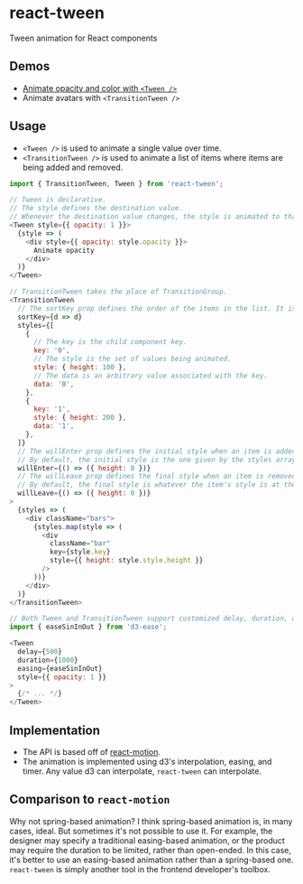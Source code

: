 react-tween
===
Tween animation for React components

Demos
---
- [Animate opacity and color with `<Tween />`](http://codepen.io/mking-clari/pen/JRqzLN)
- Animate avatars with `<TransitionTween />`

Usage
---
- `<Tween />` is used to animate a single value over time.
- `<TransitionTween />` is used to animate a list of items where items are being added and removed.

```javascript
import { TransitionTween, Tween } from 'react-tween';

// Tween is declarative.
// The style defines the destination value.
// Whenever the destination value changes, the style is animated to that destination value.
<Tween style={{ opacity: 1 }}>
  {style => (
    <div style={{ opacity: style.opacity }}>
      Animate opacity
    </div>
  )}
</Tween>

// TransitionTween takes the place of TransitionGroup.
<TransitionTween
  // The sortKey prop defines the order of the items in the list. It is a function of the item data.
  sortKey={d => d}
  styles={[
    {
      // The key is the child component key.
      key: '0',
      // The style is the set of values being animated.
      style: { height: 100 },
      // The data is an arbitrary value associated with the key.
      data: '0',
    },
    {
      key: '1',
      style: { height: 200 },
      data: '1',
    },
  ]}
  // The willEnter prop defines the initial style when an item is added.
  // By default, the initial style is the one given by the styles array.
  willEnter={() => ({ height: 0 })}
  // The willLeave prop defines the final style when an item is removed.
  // By default, the final style is whatever the item's style is at the time it is removed.
  willLeave={() => ({ height: 0 })}
>
  {styles => (
    <div className="bars">
      {styles.map(style => (
        <div
          className="bar"
          key={style.key}
          style={{ height: style.style.height }}
        />
      ))}
    </div>
  )}
</TransitionTween>

// Both Tween and TransitionTween support customized delay, duration, and easing.
import { easeSinInOut } from 'd3-ease';

<Tween
  delay={500}
  duration={1000}
  easing={easeSinInOut}
  style={{ opacity: 1 }}
>
  {/* ... */}
</Tween>
```

Implementation
---
- The API is based off of [react-motion](https://github.com/chenglou/react-motion).
- The animation is implemented using d3's interpolation, easing, and timer. Any value d3 can interpolate, `react-tween` can interpolate.

Comparison to `react-motion`
---
Why not spring-based animation? I think spring-based animation is, in many cases, ideal. But sometimes it's not possible to use it. For example, the designer may specify a traditional easing-based animation, or the product may require the duration to be limited, rather than open-ended. In this case, it's better to use an easing-based animation rather than a spring-based one. `react-tween` is simply another tool in the frontend developer's toolbox.